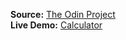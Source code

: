 **Source:** [The Odin Project](https://www.theodinproject.com/courses/foundations/lessons/calculator)\
**Live Demo:** [Calculator](https://igorlimamendes.github.io/calculator/)
